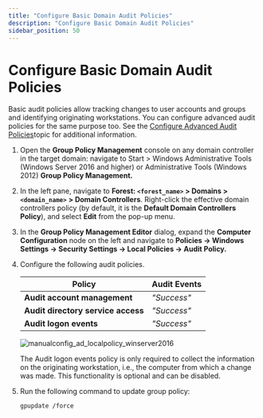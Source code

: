 ```yaml
---
title: "Configure Basic Domain Audit Policies"
description: "Configure Basic Domain Audit Policies"
sidebar_position: 50
---
```


# Configure Basic Domain Audit Policies

Basic audit policies allow tracking changes to user accounts and groups and identifying originating
workstations. You can configure advanced audit policies for the same purpose too. See the
[Configure Advanced Audit Policies](/docs/auditor/10.8/configuration/activedirectory/advancedpolicy.md)topic for additional information.

1. Open the **Group Policy Management** console on any domain controller in the target domain:
   navigate to Start > Windows Administrative Tools (Windows Server 2016 and higher) or
   Administrative Tools (Windows 2012) **Group Policy Management.**
2. In the left pane, navigate to **Forest: `<forest_name>` > Domains > `<domain_name>`** **> Domain
   Controllers**. Right-click the effective domain controllers policy (by default, it is the
   **Default Domain Controllers Policy**), and select **Edit** from the pop-up menu.
3. In the **Group Policy Management Editor** dialog, expand the **Computer Configuration** node on
   the left and navigate to **Policies → Windows Settings → Security Settings → Local Policies →
   Audit Policy.**
4. Configure the following audit policies.

    | Policy                             | Audit Events |
    | ---------------------------------- | ------------ |
    | **Audit account management**       | _"Success"_  |
    | **Audit directory service access** | _"Success"_  |
    | **Audit logon events**             | _"Success"_  |

    ![manualconfig_ad_localpolicy_winserver2016](/images/1secure/configuration/ad/manualconfig_ad_localpolicy_winserver2016.webp)

    The Audit logon events policy is only required to collect the information on the originating
    workstation, i.e., the computer from which a change was made. This functionality is optional and
    can be disabled.

5. Run the following command to update group policy:

    `gpupdate /force`
